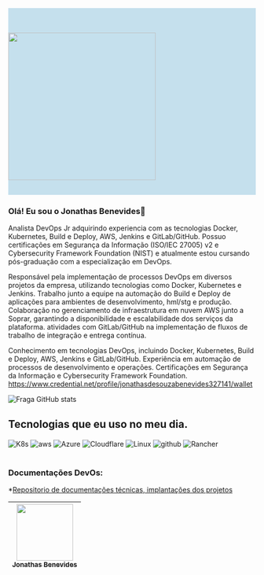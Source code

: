 <div class="container">
<div class="row">
<div class="col-6" style=" background-color:#C5E0ED;"><img src="https://www.psicologiaviva.com.br/assets/img/logo/psicologiaviva_fundo_claro.png" style="width:300px; padding-top:50px; padding-bottom:30px;"></div>
<div class="col-6" style=" background-color:#C5E0ED;">
</div>

### Olá! Eu sou o Jonathas Benevides👋
  
 Analista DevOps Jr adquirindo experiencia com as tecnologias Docker, Kubernetes, Build e Deploy, AWS, Jenkins e GitLab/GitHub. Possuo certificações em Segurança da Informação (ISO/IEC 27005) v2 e Cybersecurity Framework Foundation (NIST) e atualmente estou cursando pós-graduação com a especialização em DevOps.

Responsável pela implementação de processos DevOps em diversos projetos da empresa, utilizando tecnologias como Docker, Kubernetes e Jenkins.
Trabalho junto a equipe na automação do Build e Deploy de aplicações para ambientes de desenvolvimento, hml/stg e produção.
Colaboração no gerenciamento de infraestrutura em nuvem AWS junto a Soprar, garantindo a disponibilidade e escalabilidade dos serviços da plataforma.
atividades com GitLab/GitHub na implementação de fluxos de trabalho de integração e entrega contínua.

Conhecimento em tecnologias DevOps, incluindo Docker, Kubernetes, Build e Deploy, AWS, Jenkins e GitLab/GitHub.
Experiência em automação de processos de desenvolvimento e operações.
Certificações em Segurança da Informação e Cybersecurity Framework Foundation. https://www.credential.net/profile/jonathasdesouzabenevides327141/wallet

![Fraga GitHub stats](https://github-readme-stats.vercel.app/api?username=pv-jonathasbenevides&show_icons=true&theme=dracula&count_private=true)

## Tecnologias que eu uso no meu dia.

<div style="display: inline_block">
  <img align="center" alt="K8s" src="https://img.shields.io/badge/-Kubernetes-lightgrey" />
  <img align="center" alt="aws" src="https://img.shields.io/badge/Amazon_AWS-FF9900?style=for-the-badge&logo=amazonaws&logoColor=white" />
  <img align="center" alt="Azure" src="https://img.shields.io/badge/Azure_DevOps-0078D7?style=for-the-badge&logo=azure-devops&logoColor=white" />
  <img align="center" alt="Cloudflare" src="https://img.shields.io/badge/Cloudflare-F38020?style=for-the-badge&logo=Cloudflare&logoColor=white" />
  <img align="center" alt="Linux" src="https://img.shields.io/badge/Linux-FCC624?style=for-the-badge&logo=linux&logoColor=black" />
  <img align="center" alt="github" src="https://img.shields.io/badge/GitHub-100000?style=for-the-badge&logo=github&logoColor=white" />
  <img align="center" alt="Rancher" src="https://img.shields.io/badge/-Rancher-blue" />
</div><br/>

### Documentações DevOs:
  
*[Repositorio de documentações técnicas, implantações dos projetos](https://github.com/conexasaude/pv-documentar-devops/wiki)
  
| [<img src="https://github.com/conexasaude/pv-documentar-devops/blob/master/img/john.jpg" width=115><br><sub>Jonathas Benevides</sub>](https://www.linkedin.com/in/jonathas-benevides-124757148/) | 
| :---: | 
